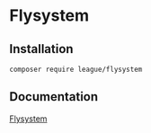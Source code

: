 # Flysystem

## Installation

```
composer require league/flysystem
```

## Documentation

[Flysystem](https://github.com/thephpleague/flysystem)
